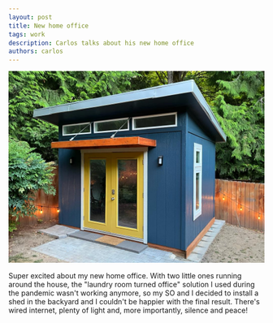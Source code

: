 ```yaml
---
layout: post
title: New home office
tags: work
description: Carlos talks about his new home office
authors: carlos
---
```


![My new office](/assets/images/office-shed.jpg)

Super excited about my new home office. With two little ones running around the house, the "laundry room turned office" solution I used during the pandemic wasn't working anymore, so my SO and I decided to install a shed in the backyard and I couldn't be happier with the final result. There's wired internet, plenty of light and, more importantly, silence and peace!